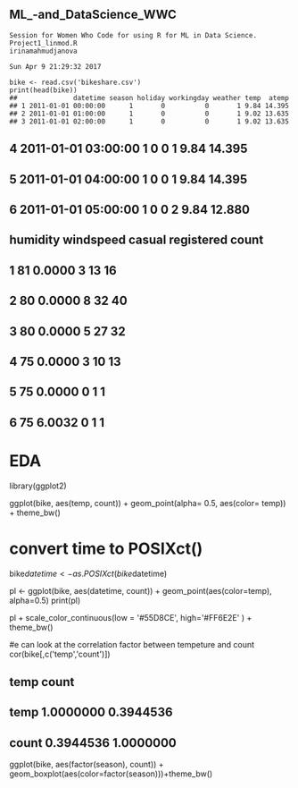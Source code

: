 ## ML_-and_DataScience_WWC
    Session for Women Who Code for using R for ML in Data Science.
    Project1_linmod.R
    irinamahmudjanova

    Sun Apr 9 21:29:32 2017

    bike <- read.csv('bikeshare.csv')
    print(head(bike))
    ##              datetime season holiday workingday weather temp  atemp
    ## 1 2011-01-01 00:00:00      1       0          0       1 9.84 14.395
    ## 2 2011-01-01 01:00:00      1       0          0       1 9.02 13.635
    ## 3 2011-01-01 02:00:00      1       0          0       1 9.02 13.635
## 4 2011-01-01 03:00:00      1       0          0       1 9.84 14.395
## 5 2011-01-01 04:00:00      1       0          0       1 9.84 14.395
## 6 2011-01-01 05:00:00      1       0          0       2 9.84 12.880
##   humidity windspeed casual registered count
## 1       81    0.0000      3         13    16
## 2       80    0.0000      8         32    40
## 3       80    0.0000      5         27    32
## 4       75    0.0000      3         10    13
## 5       75    0.0000      0          1     1
## 6       75    6.0032      0          1     1
# EDA
library(ggplot2)

ggplot(bike, aes(temp, count)) + geom_point(alpha= 0.5, aes(color= temp)) + theme_bw()


# convert time to POSIXct()
bike$datetime <- as.POSIXct(bike$datetime)

pl <- ggplot(bike, aes(datetime, count)) + geom_point(aes(color=temp), alpha=0.5)
print(pl)


pl + scale_color_continuous(low = '#55D8CE', high='#FF6E2E' ) + theme_bw()


#e can look at the correlation factor between tempeture and count
cor(bike[,c('temp','count')])
##            temp     count
## temp  1.0000000 0.3944536
## count 0.3944536 1.0000000
ggplot(bike, aes(factor(season), count)) + geom_boxplot(aes(color=factor(season)))+theme_bw()
